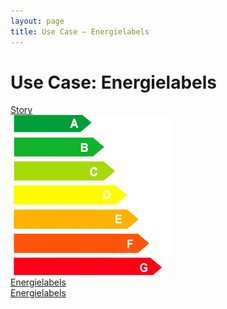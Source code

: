 ```yaml
---
layout: page
title: Use Case ― Energielabels
---
```

# Use Case: Energielabels

<div class="cards-wrapper">
  <a href="/stories/energielabels/index.html">
    <div class="card">
      <div class="card-type">Story</div>
      <img class="card-image" src="/assets/images/energielabels.png">
      <div class="card-title">Energielabels</div>
      <div class="card-description">Energielabels</div>
    </div>
  </a>
</div>
